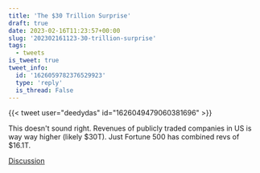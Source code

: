 ```yaml
---
title: 'The $30 Trillion Surprise'
draft: true
date: 2023-02-16T11:23:57+00:00
slug: '202302161123-30-trillion-surprise'
tags:
  - tweets
is_tweet: true
tweet_info:
  id: '1626059782376529923'
  type: 'reply'
  is_thread: False
---
```




{{< tweet user="deedydas" id="1626049479060381696" >}}

This doesn't sound right. Revenues of publicly traded companies in US is way way higher (likely $30T). Just Fortune 500 has combined revs of $16.1T.

[Discussion](https://x.com/sytelus/status/1626059782376529923)
